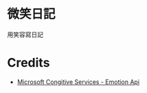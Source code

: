 # 微笑日記

用笑容寫日記


# Credits

* [Microsoft Congitive Services - Emotion Api](https://www.microsoft.com/cognitive-services/en-us/emotion-api)

 
